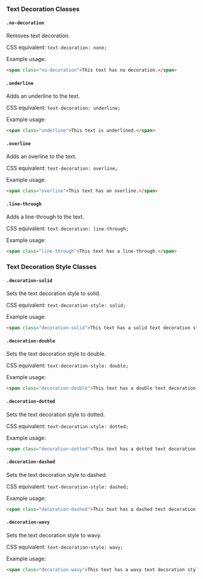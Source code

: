 ### Text Decoration Classes

#### `.no-decoration`

Removes text decoration.

CSS equivalent: `text-decoration: none;`

Example usage:
```html
<span class="no-decoration">This text has no decoration.</span>
```

#### `.underline`

Adds an underline to the text.

CSS equivalent: `text-decoration: underline;`

Example usage:
```html
<span class="underline">This text is underlined.</span>
```

#### `.overline`

Adds an overline to the text.

CSS equivalent: `text-decoration: overline;`

Example usage:
```html
<span class="overline">This text has an overline.</span>
```

#### `.line-through`

Adds a line-through to the text.

CSS equivalent: `text-decoration: line-through;`

Example usage:
```html
<span class="line-through">This text has a line-through.</span>
```

### Text Decoration Style Classes

#### `.decoration-solid`

Sets the text decoration style to solid.

CSS equivalent: `text-decoration-style: solid;`

Example usage:
```html
<span class="decoration-solid">This text has a solid text decoration style.</span>
```

#### `.decoration-double`

Sets the text decoration style to double.

CSS equivalent: `text-decoration-style: double;`

Example usage:
```html
<span class="decoration-double">This text has a double text decoration style.</span>
```

#### `.decoration-dotted`

Sets the text decoration style to dotted.

CSS equivalent: `text-decoration-style: dotted;`

Example usage:
```html
<span class="decoration-dotted">This text has a dotted text decoration style.</span>
```

#### `.decoration-dashed`

Sets the text decoration style to dashed.

CSS equivalent: `text-decoration-style: dashed;`

Example usage:
```html
<span class="decoration-dashed">This text has a dashed text decoration style.</span>
```

#### `.decoration-wavy`

Sets the text decoration style to wavy.

CSS equivalent: `text-decoration-style: wavy;`

Example usage:
```html
<span class="decoration-wavy">This text has a wavy text decoration style.</span>
```
